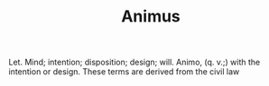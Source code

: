 ---
title: Animus
letter: A
permalink: "/definitions/animus.html"
body: Let. Mind; intention; disposition; design; will. Animo, (q. v.;) with the intention
  or design. These terms are derived from the civil law
published_at: '2018-07-07'
source: Black's Law Dictionary
layout: post
---